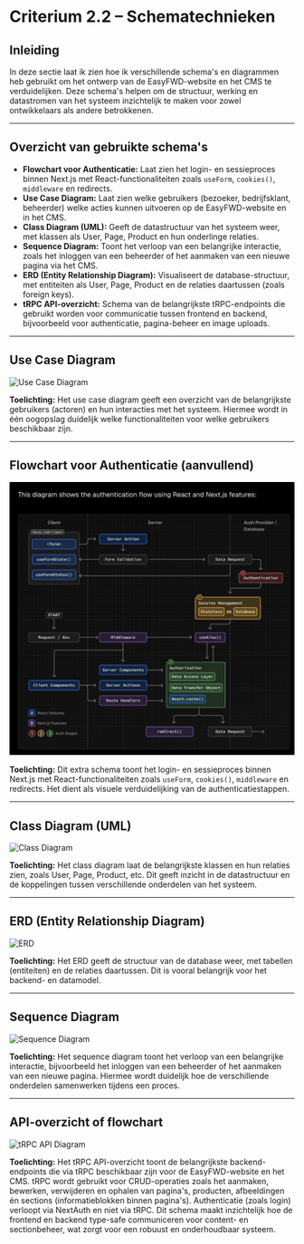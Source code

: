 # Criterium 2.2 – Schematechnieken

## Inleiding

In deze sectie laat ik zien hoe ik verschillende schema's en diagrammen heb gebruikt om het ontwerp van de EasyFWD-website en het CMS te verduidelijken. Deze schema's helpen om de structuur, werking en datastromen van het systeem inzichtelijk te maken voor zowel ontwikkelaars als andere betrokkenen.

---

## Overzicht van gebruikte schema's

- **Flowchart voor Authenticatie:** Laat zien het login- en sessieproces binnen Next.js met React-functionaliteiten zoals `useForm`, `cookies()`, `middleware` en redirects.
- **Use Case Diagram:** Laat zien welke gebruikers (bezoeker, bedrijfsklant, beheerder) welke acties kunnen uitvoeren op de EasyFWD-website en in het CMS.
- **Class Diagram (UML):** Geeft de datastructuur van het systeem weer, met klassen als User, Page, Product en hun onderlinge relaties.
- **Sequence Diagram:** Toont het verloop van een belangrijke interactie, zoals het inloggen van een beheerder of het aanmaken van een nieuwe pagina via het CMS.
- **ERD (Entity Relationship Diagram):** Visualiseert de database-structuur, met entiteiten als User, Page, Product en de relaties daartussen (zoals foreign keys).
- **tRPC API-overzicht:** Schema van de belangrijkste tRPC-endpoints die gebruikt worden voor communicatie tussen frontend en backend, bijvoorbeeld voor authenticatie, pagina-beheer en image uploads.

---

## Use Case Diagram

![Use Case Diagram](./use-case-diagram.png)

**Toelichting:**
Het use case diagram geeft een overzicht van de belangrijkste gebruikers (actoren) en hun interacties met het systeem. Hiermee wordt in één oogopslag duidelijk welke functionaliteiten voor welke gebruikers beschikbaar zijn.

---

## Flowchart voor Authenticatie (aanvullend)

![Flowchart Auth](./uml-diagrammen/login-UML.png)

**Toelichting:**
Dit extra schema toont het login- en sessieproces binnen Next.js met React-functionaliteiten zoals `useForm`, `cookies()`, `middleware` en redirects. Het dient als visuele verduidelijking van de authenticatiestappen.

---

## Class Diagram (UML)

![Class Diagram](./class-diagram.png)

**Toelichting:**
Het class diagram laat de belangrijkste klassen en hun relaties zien, zoals User, Page, Product, etc. Dit geeft inzicht in de datastructuur en de koppelingen tussen verschillende onderdelen van het systeem.

---

## ERD (Entity Relationship Diagram)

![ERD](./erd.png)

**Toelichting:**
Het ERD geeft de structuur van de database weer, met tabellen (entiteiten) en de relaties daartussen. Dit is vooral belangrijk voor het backend- en datamodel.

---

## Sequence Diagram

![Sequence Diagram](./uml-diagrammen)

**Toelichting:**
Het sequence diagram toont het verloop van een belangrijke interactie, bijvoorbeeld het inloggen van een beheerder of het aanmaken van een nieuwe pagina. Hiermee wordt duidelijk hoe de verschillende onderdelen samenwerken tijdens een proces.

---

## API-overzicht of flowchart

![tRPC API Diagram](./trpc-api-diagram.png)

**Toelichting:**
Het tRPC API-overzicht toont de belangrijkste backend-endpoints die via tRPC beschikbaar zijn voor de EasyFWD-website en het CMS. tRPC wordt gebruikt voor CRUD-operaties zoals het aanmaken, bewerken, verwijderen en ophalen van pagina's, producten, afbeeldingen én sections (informatieblokken binnen pagina's). Authenticatie (zoals login) verloopt via NextAuth en niet via tRPC. Dit schema maakt inzichtelijk hoe de frontend en backend type-safe communiceren voor content- en sectionbeheer, wat zorgt voor een robuust en onderhoudbaar systeem. 